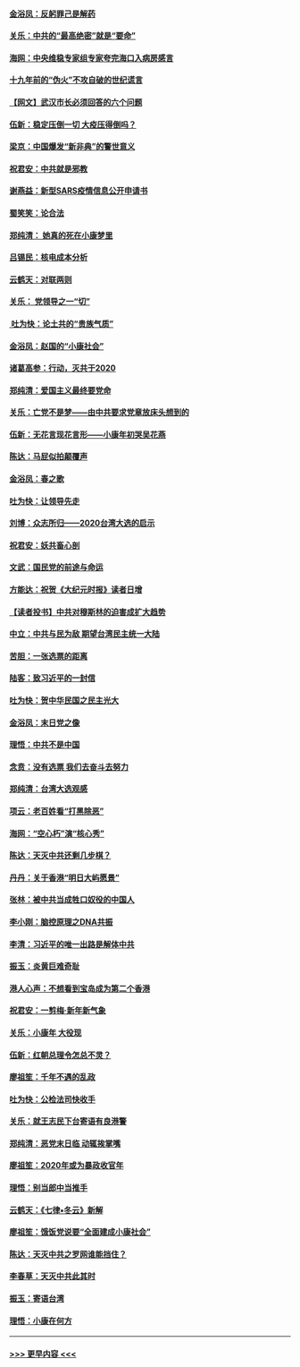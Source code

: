 #### [金浴凤：反躬罪己是解药](../pages/nsc993/n11820280.md?t=01260831) 
#### [关乐：中共的“最高绝密”就是“要命”](../pages/nsc993/n11816946.md?t=01260831) 
#### [海网：中央维稳专家组专家夸完海口入病房感言](../pages/nsc993/n11815138.md?t=01260831) 
#### [十九年前的“伪火”不攻自破的世纪谎言](../pages/nsc993/n11813238.md?t=01260831) 
#### [【网文】武汉市长必须回答的六个问题](../pages/nsc993/n11813848.md?t=01260831) 
#### [伍新：稳定压倒一切 大疫压得倒吗？](../pages/nsc993/n11812634.md?t=01260831) 
#### [梁京：中国爆发“新非典”的警世意义](../pages/nsc993/n11812554.md?t=01260831) 
#### [祝君安：中共就是邪教](../pages/nsc993/n11812431.md?t=01260831) 
#### [谢燕益：新型SARS疫情信息公开申请书](../pages/nsc993/n11808840.md?t=01260831) 
#### [蜀笑笑：论合法](../pages/nsc993/n11808064.md?t=01260831) 
#### [郑纯清： 她真的死在小康梦里](../pages/nsc993/n11806623.md?t=01260831) 
#### [吕锡民：核电成本分析](../pages/nsc993/n11806284.md?t=01260831) 
#### [云鹤天：对联两则](../pages/nsc993/n11805957.md?t=01260831) 
#### [关乐： 党领导之一“切”](../pages/nsc993/n11804505.md?t=01260831) 
#### [ 吐为快：论土共的“贵族气质”](../pages/nsc993/n11804490.md?t=01260831) 
#### [金浴凤：赵国的“小康社会”](../pages/nsc993/n11804452.md?t=01260831) 
#### [诸葛高参：行动，灭共于2020](../pages/nsc993/n11804120.md?t=01260831) 
#### [郑纯清：爱国主义最终要党命](../pages/nsc993/n11802197.md?t=01260831) 
#### [关乐：亡党不是梦——由中共要求党章放床头想到的](../pages/nsc993/n11802156.md?t=01260831) 
#### [伍新：无花言现花言形——小康年初哭吴花燕](../pages/nsc993/n11800044.md?t=01260831) 
#### [陈达：马屁似拍颠覆声](../pages/nsc993/n11800010.md?t=01260831) 
#### [金浴凤：春之歌](../pages/nsc993/n11797687.md?t=01260831) 
#### [吐为快：让领导先走](../pages/nsc993/n11797512.md?t=01260831) 
#### [刘博：众志所归——2020台湾大选的启示](../pages/nsc993/n11796878.md?t=01260831) 
#### [祝君安：妖共畜心剖](../pages/nsc993/n11794273.md?t=01260831) 
#### [文武：国民党的前途与命运](../pages/nsc993/n11794198.md?t=01260831) 
#### [方能达：祝贺《大纪元时报》读者日增](../pages/nsc993/n11793807.md?t=01260831) 
#### [【读者投书】中共对穆斯林的迫害成扩大趋势](../pages/nsc993/n11791371.md?t=01260831) 
#### [中立：中共与民为敌 期望台湾民主统一大陆](../pages/nsc993/n11790392.md?t=01260831) 
#### [苦胆：一张选票的距离](../pages/nsc993/n11788914.md?t=01260831) 
#### [陆客：致习近平的一封信](../pages/nsc993/n11788867.md?t=01260831) 
#### [吐为快：贺中华民国之民主光大](../pages/nsc993/n11788618.md?t=01260831) 
#### [金浴凤：末日党之像](../pages/nsc993/n11787475.md?t=01260831) 
#### [理悟：中共不是中国](../pages/nsc993/n11787463.md?t=01260831) 
#### [念贲：没有选票  我们去奋斗去努力](../pages/nsc993/n11787398.md?t=01260831) 
#### [郑纯清：台湾大选观感](../pages/nsc993/n11786210.md?t=01260831) 
#### [项云：老百姓看“打黑除恶”](../pages/nsc993/n11785398.md?t=01260831) 
#### [海网：“空心朽”演“核心秀”](../pages/nsc993/n11783874.md?t=01260831) 
#### [陈达：天灭中共还剩几步棋？](../pages/nsc993/n11783719.md?t=01260831) 
#### [丹丹：关于香港“明日大屿愿景”](../pages/nsc993/n11783273.md?t=01260831) 
#### [张林：被中共当成牲口奴役的中国人](../pages/nsc993/n11782397.md?t=01260831) 
#### [李小刚：脑控原理之DNA共振](../pages/nsc993/n11780962.md?t=01260831) 
#### [李清：习近平的唯一出路是解体中共](../pages/nsc993/n11780866.md?t=01260831) 
#### [振玉：炎黄巨难奇耻](../pages/nsc993/n11779632.md?t=01260831) 
#### [港人心声：不想看到宝岛成为第二个香港](../pages/nsc993/n11778817.md?t=01260831) 
#### [祝君安：一剪梅‧新年新气象](../pages/nsc993/n11776340.md?t=01260831) 
#### [关乐：小康年 大役现](../pages/nsc993/n11774213.md?t=01260831) 
#### [伍新：红朝总理令怎总不灵？](../pages/nsc993/n11770813.md?t=01260831) 
#### [廖祖笙：千年不遇的乱政](../pages/nsc993/n11770373.md?t=01260831) 
#### [吐为快：公检法司快收手](../pages/nsc993/n11770359.md?t=01260831) 
#### [关乐：就王志民下台寄语有良港警](../pages/nsc993/n11769903.md?t=01260831) 
#### [郑纯清：恶党末日临 动辄挨掌嘴](../pages/nsc993/n11769356.md?t=01260831) 
#### [廖祖笙：2020年或为暴政收官年](../pages/nsc993/n11768216.md?t=01260831) 
#### [理悟：别当郎中当推手](../pages/nsc993/n11768243.md?t=01260831) 
#### [云鹤天：《七律▪冬云》新解](../pages/nsc993/n11768204.md?t=01260831) 
#### [廖祖笙：饿饭党说要“全面建成小康社会”](../pages/nsc993/n11767482.md?t=01260831) 
#### [陈达：天灭中共之罗网谁能挡住？](../pages/nsc993/n11767465.md?t=01260831) 
#### [李春草：天灭中共此其时](../pages/nsc993/n11767452.md?t=01260831) 
#### [振玉：寄语台湾](../pages/nsc993/n11767432.md?t=01260831) 
#### [理悟：小康在何方](../pages/nsc993/n11767394.md?t=01260831) 

----
#### [ >>> 更早内容 <<< ](../indexes/nsc993-earlier.md)
